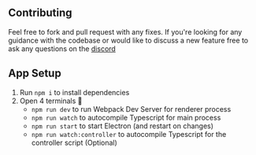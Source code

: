 ## Contributing

Feel free to fork and pull request with any fixes. If you're looking for any guidance with the codebase or would like to discuss a new feature free to ask any questions on the [discord](https://discord.gg/6Wetp3ZsKv)

## App Setup

1. Run `npm i` to install dependencies
2. Open 4 terminals 🤖
    - `npm run dev` to run Webpack Dev Server for renderer process
    - `npm run watch` to autocompile Typescript for main process
    - `npm run start` to start Electron (and restart on changes)
    - `npm run watch:controller` to autocompile Typescript for the controller script (Optional)
